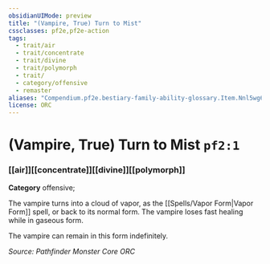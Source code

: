 ```yaml
---
obsidianUIMode: preview
title: "(Vampire, True) Turn to Mist"
cssclasses: pf2e,pf2e-action
tags:
  - trait/air
  - trait/concentrate
  - trait/divine
  - trait/polymorph
  - trait/
  - category/offensive
  - remaster
aliases: "Compendium.pf2e.bestiary-family-ability-glossary.Item.Nnl5wg6smOzieTop"
license: ORC
---
```

# (Vampire, True) Turn to Mist `pf2:1`

### [[air]][[concentrate]][[divine]][[polymorph]]

**Category** offensive; 




The vampire turns into a cloud of vapor, as the [[Spells/Vapor Form|Vapor Form]] spell, or back to its normal form. The vampire loses fast healing while in gaseous form.

The vampire can remain in this form indefinitely.

*Source: Pathfinder Monster Core*
*ORC*